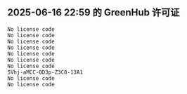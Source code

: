 ## 2025-06-16 22:59 的 GreenHub 许可证
```
No license code
No license code
No license code
No license code
No license code
No license code
No license code
SVhj-aMCC-OD3p-Z3C8-13A1
No license code
No license code
```
